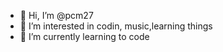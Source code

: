 - 👋 Hi, I’m @pcm27
- 👀 I’m interested in codin, music,learning things
- 🌱 I’m currently learning to code 
  
  

<!---
pcm27/pcm27 is a ✨ special ✨ repository because its `README.md` (this file) appears on your GitHub profile.
You can click the Preview link to take a look at your changes.
--->
